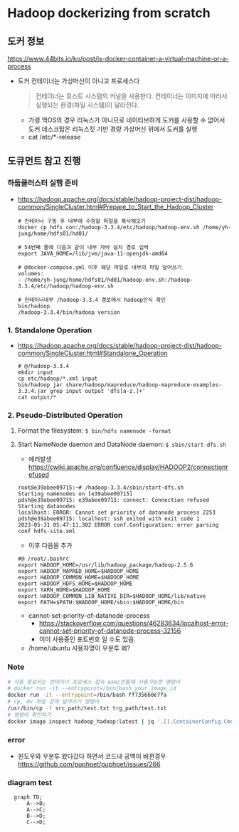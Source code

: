 # Hadoop dockerizing from scratch
## 도커 정보
https://www.44bits.io/ko/post/is-docker-container-a-virtual-machine-or-a-process
- 도커 컨테이너는 가상머신이 아니고 프로세스다
    >컨테이너는 호스트 시스템의 커널을 사용한다.
    >컨테이너는 이미지에 따라서 실행되는 환경(파일 시스템)이 달라진다.
    - 가령 맥OS의 경우 리눅스가 아니므로 네이티브하게 도커를 사용할 수 없어서 도커 데스크탑은 리눅스킷 기반 경량 가상머신 위에서 도커를 실행
    - cat /etc/*-release

## 도큐먼트 참고 진행
### 하둡클러스터 실행 준비
- https://hadoop.apache.org/docs/stable/hadoop-project-dist/hadoop-common/SingleCluster.html#Prepare_to_Start_the_Hadoop_Cluster
    ```
    # 컨테이너 구동 후 내부에 수정할 파일을 복사해오기
    docker cp hdfs_con:/hadoop-3.3.4/etc/hadoop/hadoop-env.sh /home/yh-jung/home/hdfs01/hd01/

    # 54번째 줄에 다음과 같이 내부 자바 설치 경로 입력
    export JAVA_HOME=/lib/jvm/java-11-openjdk-amd64

    # @docker-compose.yml 이후 해당 파일로 내부의 파일 덮어쓰기
    volumes:
    - /home/yh-jung/home/hdfs01/hd01/hadoop-env.sh:/hadoop-3.3.4/etc/hadoop/hadoop-env.sh

    # 컨테이너내부 /hadoop-3.3.4 경로에서 hadoop인식 확인
    bin/hadoop
    /hadoop-3.3.4/bin/hadoop version
    ```
### 1. Standalone Operation
- https://hadoop.apache.org/docs/stable/hadoop-project-dist/hadoop-common/SingleCluster.html#Standalone_Operation
    ```
    # @/hadoop-3.3.4
    mkdir input
    cp etc/hadoop/*.xml input
    bin/hadoop jar share/hadoop/mapreduce/hadoop-mapreduce-examples-3.3.4.jar grep input output 'dfs[a-z.]+'
    cat output/*
    ```

### 2. Pseudo-Distributed Operation
1. Format the filesystem:
    `$ bin/hdfs namenode -format`
1. Start NameNode daemon and DataNode daemon:
    `$ sbin/start-dfs.sh`
    - 에러발생 https://cwiki.apache.org/confluence/display/HADOOP2/connectionrefused
    ```
    root@e39abee09715:~# /hadoop-3.3.4/sbin/start-dfs.sh
    Starting namenodes on [e39abee09715]
    pdsh@e39abee09715: e39abee09715: connect: Connection refused
    Starting datanodes
    localhost: ERROR: Cannot set priority of datanode process 2253
    pdsh@e39abee09715: localhost: ssh exited with exit code 1
    2023-05-31 05:47:11,302 ERROR conf.Configuration: error parsing conf hdfs-site.xml
    ```

    - 이후 다음을 추가
    ```
    #@ /root/.bashrc
    export HADOOP_HOME=/usr/lib/hadoop_package/hadoop-2.5.6
    export HADOOP_MAPRED_HOME=$HADOOP_HOME 
    export HADOOP_COMMON_HOME=$HADOOP_HOME 
    export HADOOP_HDFS_HOME=$HADOOP_HOME 
    export YARN_HOME=$HADOOP_HOME
    export HADOOP_COMMON_LIB_NATIVE_DIR=$HADOOP_HOME/lib/native 
    export PATH=$PATH:$HADOOP_HOME/sbin:$HADOOP_HOME/bin
    ```
    - cannot-set-priority-of-datanode-process
        - https://stackoverflow.com/questions/46283634/localhost-error-cannot-set-priority-of-datanode-process-32156
        - 이미 사용중인 포트번호 일 수도 있음.
    - /home/ubuntu 사용자명이 우분투 왜?

### Note
```bash
# 자동 종료되는 컨테이너 프로세스 접속 exec안될때 사용가능한 명령어
# docker run -it --entrypoint=/bin/bash your_image_id
docker run -it --entrypoint=/bin/bash ff735660e7fa
# cp, mv 파일 강제 덮어쓰기 명령어
/usr/bin/cp -f src_path/test.txt trg_path/test.txt
# 명령어 확인하기
docker image inspect hadoop_hadoop:latest | jq '.[].ContainerConfig.Cmd'
```

### error
- 윈도우와 우분투 왔다갔다 하면서 코드내 공백이 바뀐경우
https://github.com/puphpet/puphpet/issues/266

### diagram test
```mermaid
  graph TD;
      A-->B;
      A-->C;
      B-->D;
      C-->D;
```